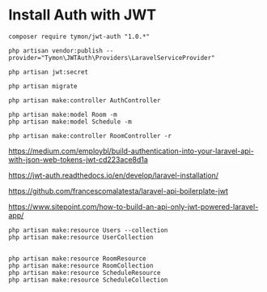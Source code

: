 # Install Auth with JWT

```
composer require tymon/jwt-auth "1.0.*"

php artisan vendor:publish --provider="Tymon\JWTAuth\Providers\LaravelServiceProvider"

php artisan jwt:secret

php artisan migrate

php artisan make:controller AuthController
```

```
php artisan make:model Room -m
php artisan make:model Schedule -m

php artisan make:controller RoomController -r
```

https://medium.com/employbl/build-authentication-into-your-laravel-api-with-json-web-tokens-jwt-cd223ace8d1a

https://jwt-auth.readthedocs.io/en/develop/laravel-installation/

https://github.com/francescomalatesta/laravel-api-boilerplate-jwt

https://www.sitepoint.com/how-to-build-an-api-only-jwt-powered-laravel-app/

```
php artisan make:resource Users --collection
php artisan make:resource UserCollection


php artisan make:resource RoomResource
php artisan make:resource RoomCollection
php artisan make:resource ScheduleResource
php artisan make:resource ScheduleCollection
```

